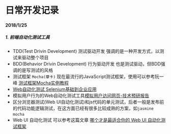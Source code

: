 日常开发记录
======
#### 2018/1/25
##### 1. 前端自动化测试工具   
* TDD(Test Drivin Development) 测试驱动开发 强调的是一种开发方式，以测试来驱动整个项目
* BDD(Behavior Drivin Development) 行为驱动开发 也是测试驱动，但BDD强调的是写测试的风格
* 测试框架 `Mocha(摩卡)` 现在最流行的JavaScript测试框架，使用可以参考阮一峰 [测试框架Mocha实例教程](http://www.ruanyifeng.com/blog/2015/12/a-mocha-tutorial-of-examples.html)
* [Web自动化测试 Selenium基础到企业应用](https://coding.imooc.com/class/118.html)
* 模拟用户行为的Web自动化测试工具[模拟用户访问网页-技术预研报告](https://wenku.baidu.com/view/36dd66fe0242a8956bece4fd.html)
* 区分浏览器测试(Web UI自动化测试)和js代码的单元测试，后者一般是发布前的代码功能逻辑测试，在这方面已经有很多比较成熟的方案，如`jasmine` `mocha`
* Web UI 自动化测试 可以参考这篇文章 [哪个才是最适合你的 Web UI 自动化测试框架](https://zhuanlan.zhihu.com/p/30385812)
